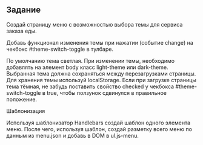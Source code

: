 
<h2>Задание</h2>


Создай страницу меню с возможностью выбора темы для сервиса заказа еды.


Добавь функционал изменения темы при нажатии (событие change) на чекбокс #theme-switch-toggle в тулбаре.

По умолчанию тема светлая.
При изменении темы, необходимо добавлять на элемент body класс light-theme или dark-theme.
Выбранная тема должна сохраняться между перезагрузками страницы. Для хранения темы используй localStorage.
Если при загрузке страницы тема тёмная, не забудь поставить свойство checked у чекбокса #theme-switch-toggle в true, чтобы ползунок сдвинулся в правильное положение.

Шаблонизация

Используя шаблонизатор Handlebars создай шаблон одного элемента меню. После чего, используя шаблон, создай разметку всего меню по данным из menu.json и добавь в DOM в ul.js-menu.
